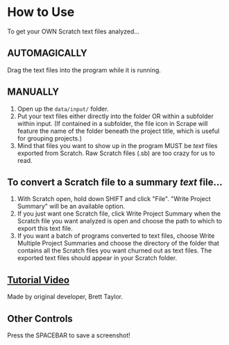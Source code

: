 ﻿# How to Use

To get your OWN Scratch text files analyzed...

## AUTOMAGICALLY

Drag the text files into the program while it is running.

## MANUALLY

1. Open up the `data/input/` folder.
2. Put your text files either directly into the folder OR within a subfolder within input. (If contained in a subfolder, the file icon in Scrape will feature the name of the folder beneath the project title, which is useful for grouping projects.)
3. Mind that files you want to show up in the program MUST be *text* files exported from Scratch. Raw Scratch files (.sb) are too crazy for us to read.

## To convert a Scratch file to a summary *text* file...

1. With Scratch open, hold down SHIFT and click "File". "Write Project Summary" will be an available option.
2. If you just want one Scratch file, click Write Project Summary when the Scratch file you want analyzed is open and choose the path to which to export this text file.
3. If you want a batch of programs converted to text files, choose Write Multiple Project Summaries and choose the directory of the folder that contains all the Scratch files you want churned out as text files. The exported text files should appear in your Scratch folder.

## [Tutorial Video](https://www.youtube.com/watch?v=WKpJVS-pzkg)

Made by original developer, Brett Taylor.

## Other Controls

Press the SPACEBAR to save a screenshot!

